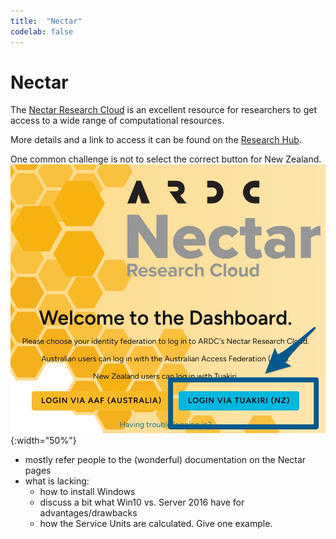 ```yaml
---
title:  "Nectar"
codelab: false
---
```


# Nectar

The [Nectar Research Cloud](https://dashboard.rc.nectar.org.au/auth/login/?next=/project/) is an excellent resource for researchers to get access to a wide range of computational resources.

More details and a link to access it can be found on the [Research Hub](https://research-hub.auckland.ac.nz/research-software-and-computing/advanced-compute/nectar-research-cloud). 

One common challenge is not to select the correct button for New Zealand.
![Login](../assets/NectarLogin.jpg){:width="50%"}

- mostly refer people to the (wonderful) documentation on the Nectar pages
- what is lacking:
  - how to install Windows
  - discuss a bit what Win10 vs. Server 2016 have for advantages/drawbacks
  - how the Service Units are calculated. Give one example. 


